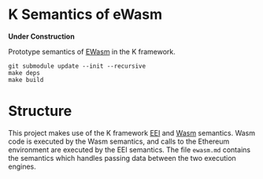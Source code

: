 K Semantics of eWasm
====================

**Under Construction**

Prototype semantics of [EWasm](https://github.com/ewasm/design) in the K framework.

```
git submodule update --init --recursive
make deps
make build
```

# Structure

This project makes use of the K framework [EEI](https://github.com/kframework/eei-semantics) and [Wasm](https://github.com/kframework/wasm-semantics) semantics.
Wasm code is executed by the Wasm semantics, and calls to the Ethereum environment are executed by the EEI semantics.
The file `ewasm.md` contains the semantics which handles passing data between the two execution engines.
